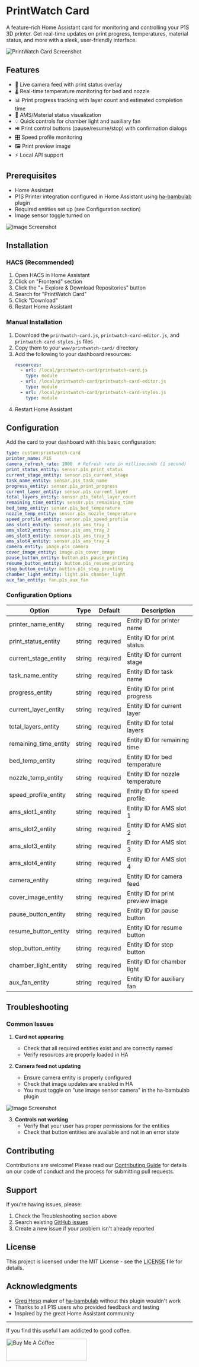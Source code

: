 # PrintWatch Card

A feature-rich Home Assistant card for monitoring and controlling your P1S 3D printer. Get real-time updates on print progress, temperatures, material status, and more with a sleek, user-friendly interface.

![PrintWatch Card Screenshot](assets/printwatch-card.png)

## Features

- 🎥 Live camera feed with print status overlay
- 🌡️ Real-time temperature monitoring for bed and nozzle
- 📊 Print progress tracking with layer count and estimated completion time
- 🎨 AMS/Material status visualization
- 💡 Quick controls for chamber light and auxiliary fan
- ⏯️ Print control buttons (pause/resume/stop) with confirmation dialogs
- 🎛️ Speed profile monitoring
- 🖼️ Print preview image
- ⚡ Local API support

## Prerequisites

- Home Assistant
- P1S Printer integration configured in Home Assistant using [ha-bambulab]((https://github.com/greghesp/ha-bambulab)) plugin
- Required entities set up (see Configuration section)
- Image sensor toggle turned on

![Image Screenshot](assets/image-toggle.png)


## Installation

### HACS (Recommended)

1. Open HACS in Home Assistant
2. Click on "Frontend" section
3. Click the "+ Explore & Download Repositories" button
4. Search for "PrintWatch Card"
5. Click "Download"
6. Restart Home Assistant

### Manual Installation

1. Download the `printwatch-card.js`, `printwatch-card-editor.js`, and `printwatch-card-styles.js` files
2. Copy them to your `www/printwatch-card/` directory
3. Add the following to your dashboard resources:
   ```yaml
   resources:
     - url: /local/printwatch-card/printwatch-card.js
       type: module
     - url: /local/printwatch-card/printwatch-card-editor.js
       type: module
     - url: /local/printwatch-card/printwatch-card-styles.js
       type: module
   ```
4. Restart Home Assistant

## Configuration

Add the card to your dashboard with this basic configuration:

```yaml
type: custom:printwatch-card
printer_name: P1S
camera_refresh_rate: 1000  # Refresh rate in milliseconds (1 second)
print_status_entity: sensor.p1s_print_status
current_stage_entity: sensor.p1s_current_stage
task_name_entity: sensor.p1s_task_name
progress_entity: sensor.p1s_print_progress
current_layer_entity: sensor.p1s_current_layer
total_layers_entity: sensor.p1s_total_layer_count
remaining_time_entity: sensor.p1s_remaining_time
bed_temp_entity: sensor.p1s_bed_temperature
nozzle_temp_entity: sensor.p1s_nozzle_temperature
speed_profile_entity: sensor.p1s_speed_profile
ams_slot1_entity: sensor.p1s_ams_tray_1
ams_slot2_entity: sensor.p1s_ams_tray_2
ams_slot3_entity: sensor.p1s_ams_tray_3
ams_slot4_entity: sensor.p1s_ams_tray_4
camera_entity: image.p1s_camera
cover_image_entity: image.p1s_cover_image
pause_button_entity: button.p1s_pause_printing
resume_button_entity: button.p1s_resume_printing
stop_button_entity: button.p1s_stop_printing
chamber_light_entity: light.p1s_chamber_light
aux_fan_entity: fan.p1s_aux_fan
```

### Configuration Options

| Option | Type | Default | Description |
|--------|------|---------|-------------|
| printer_name_entity | string | required | Entity ID for printer name |
| print_status_entity | string | required | Entity ID for print status |
| current_stage_entity | string | required | Entity ID for current stage |
| task_name_entity | string | required | Entity ID for task name |
| progress_entity | string | required | Entity ID for print progress |
| current_layer_entity | string | required | Entity ID for current layer |
| total_layers_entity | string | required | Entity ID for total layers |
| remaining_time_entity | string | required | Entity ID for remaining time |
| bed_temp_entity | string | required | Entity ID for bed temperature |
| nozzle_temp_entity | string | required | Entity ID for nozzle temperature |
| speed_profile_entity | string | required | Entity ID for speed profile |
| ams_slot1_entity | string | required | Entity ID for AMS slot 1 |
| ams_slot2_entity | string | required | Entity ID for AMS slot 2 |
| ams_slot3_entity | string | required | Entity ID for AMS slot 3 |
| ams_slot4_entity | string | required | Entity ID for AMS slot 4 |
| camera_entity | string | required | Entity ID for camera feed |
| cover_image_entity | string | required | Entity ID for print preview image |
| pause_button_entity | string | required | Entity ID for pause button |
| resume_button_entity | string | required | Entity ID for resume button |
| stop_button_entity | string | required | Entity ID for stop button |
| chamber_light_entity | string | required | Entity ID for chamber light |
| aux_fan_entity | string | required | Entity ID for auxiliary fan |

## Troubleshooting

### Common Issues

1. **Card not appearing**
   - Check that all required entities exist and are correctly named
   - Verify resources are properly loaded in HA

2. **Camera feed not updating**
   - Ensure camera entity is properly configured
   - Check that image updates are enabled in HA
   - You must toggle on "use image sensor camera" in the ha-bambulab plugin

![Image Screenshot](assets/image-toggle.png)

3. **Controls not working**
   - Verify that your user has proper permissions for the entities
   - Check that button entities are available and not in an error state

## Contributing

Contributions are welcome! Please read our [Contributing Guide](CONTRIBUTING.md) for details on our code of conduct and the process for submitting pull requests.

## Support

If you're having issues, please:
1. Check the Troubleshooting section above
2. Search existing [GitHub issues](https://github.com/yourusername/printwatch-card/issues)
3. Create a new issue if your problem isn't already reported

## License

This project is licensed under the MIT License - see the [LICENSE](LICENSE) file for details.

## Acknowledgments

- [Greg Hesp](https://github.com/greghesp/ha-bambulab) maker of [ha-bambulab]((https://github.com/greghesp/ha-bambulab)) without this plugin wouldn't work
- Thanks to all P1S users who provided feedback and testing
- Inspired by the great Home Assistant community

---

If you find this useful I am addicted to good coffee.

<a href="https://www.buymeacoffee.com/drkpxl" target="_blank"><img src="https://cdn.buymeacoffee.com/buttons/v2/default-yellow.png" alt="Buy Me A Coffee" style="height: 60px !important;width: 217px !important;" ></a>

